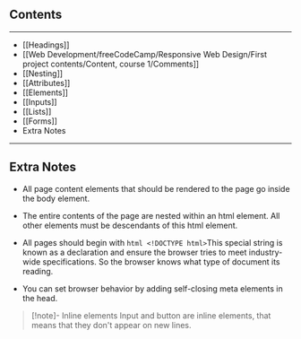 ## Contents

<hr>

- [[Headings]]
- [[Web Development/freeCodeCamp/Responsive Web Design/First project contents/Content, course 1/Comments]] 
- [[Nesting]]
- [[Attributes]]
- [[Elements]]
- [[Inputs]]
- [[Lists]] 
- [[Forms]]
- Extra Notes

<hr>

## Extra Notes

- All page content elements that should be rendered to the page go inside the body element.

- The entire contents of the page are nested within an html element. All other elements must be descendants of this html element.

- All pages should begin with  ```html <!DOCTYPE html>```This special string is known as a declaration and ensure the browser tries to meet industry-wide specifications. So the browser knows what type of document its reading.

- You can set browser behavior by adding self-closing meta elements in the head.

>[!note]- Inline elements
>Input and button are inline elements, that means that they don't appear on new lines.
